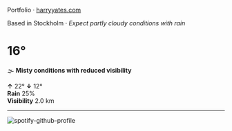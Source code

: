Portfolio · [harryyates.com](https://harryyates.com)

<!-- WEATHER_START -->
Based in Stockholm · *Expect partly cloudy conditions with rain*

# 16°
🌫️ **Misty conditions with reduced visibility**

**↑** 22° **↓** 12°  
**Rain** 25%  
**Visibility** 2.0 km

---
<!-- WEATHER_END -->

<p align="left">
  <a>
    <img src="https://spotify-github-profile.kittinanx.com/api/view?uid=bigbello&cover_image=true&theme=natemoo-re&show_offline=true&background_color=121212&interchange=false&bar_color=53b14f&bar_color_cover=false" alt="spotify-github-profile">
  </a>
</p>